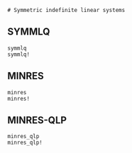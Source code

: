 ```@meta
# Symmetric indefinite linear systems
```

## SYMMLQ

```@docs
symmlq
symmlq!
```

## MINRES

```@docs
minres
minres!
```

## MINRES-QLP

```@docs
minres_qlp
minres_qlp!
```
